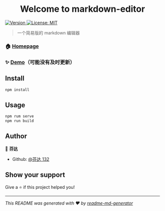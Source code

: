 <h1 align="center">Welcome to markdown-editor </h1>
<p>
  <a href="https://www.npmjs.com/package/markdown-editor" target="_blank">
    <img alt="Version" src="https://img.shields.io/npm/v/markdown-editor.svg">
  </a>

  <a href="#" target="_blank">
    <img alt="License: MIT" src="https://img.shields.io/badge/License-MIT-yellow.svg" />
  </a>
</p>

> 一个简易版的 markdown 编辑器

### 🏠 [Homepage](https://github.com/zhuiyue132/markdown-editor)

### ✨ [Demo](https://editor.zhuiyue.vip:444/)（可能没有及时更新）

## Install

```sh
npm install
```

## Usage

```sh
npm rum serve
npm run build
```

## Author

👤 **芬达**

- Github: [@芬达 132](https://github.com/zhuiyue132)

## Show your support

Give a ⭐️ if this project helped you!

---

_This README was generated with ❤️ by [readme-md-generator](https://github.com/kefranabg/readme-md-generator)_
